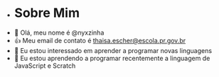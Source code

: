 - # Sobre Mim
-  👋 Olá, meu nome é @nyxzinha
- :+1: Meu email de contato  é thaisa.escher@escola.pr.gov.br
- 👀 Eu estou interessado em aprender a programar novas linguagens 
- 🌱 Eu estou aprendendo a programar recentemente a linguagem de JavaScript e Scratch
